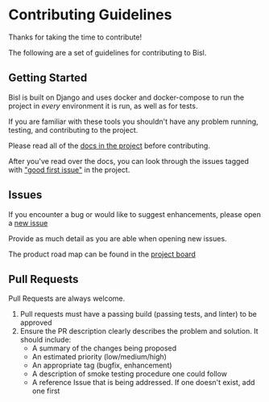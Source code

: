 # Contributing Guidelines

Thanks for taking the time to contribute!

The following are a set of guidelines for contributing to Bisl.

## Getting Started

Bisl is built on Django and uses docker and docker-compose to run the project in _every_ environment it is run, as well as for tests.

If you are familiar with these tools you shouldn't have any problem running, testing, and contributing to the project.

Please read all of the [docs in the project](https://github.com/jmichelsen/bisl__backend/tree/master/docs) before contributing.

After you've read over the docs, you can look through the issues tagged with ["good first issue"](https://github.com/jmichelsen/bisl__backend/issues?q=is%3Aissue+is%3Aopen+label%3A%22good+first+issue%22) in the project.

## Issues
If you encounter a bug or would like to suggest enhancements, please open a [new issue](https://github.com/jmichelsen/bisl__backend/issues)

Provide as much detail as you are able when opening new issues.

The product road map can be found in the [project board](https://github.com/jmichelsen/bisl__backend/projects/1)

## Pull Requests
Pull Requests are always welcome. 

 1. Pull requests must have a passing build (passing tests, and linter) to be approved
 2. Ensure the PR description clearly describes the problem and solution. It should include:
    -  A summary of the changes being proposed
    -  An estimated priority (low/medium/high)
    -  An appropriate tag (bugfix, enhancement)
    -  A description of smoke testing procedure one could follow
    -  A reference Issue that is being addressed. If one doesn't exist, add one first
